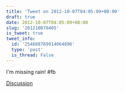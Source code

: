 ```yaml
---
title: 'Tweet on 2012-10-07T04:05:09+00:00'
draft: true
date: 2012-10-07T04:05:09+00:00
slug: '201210070405'
is_tweet: true
tweet_info:
  id: '254688769914064896'
  type: 'post'
  is_thread: False
---
```




I'm missing rain! #fb

[Discussion](https://x.com/sytelus/status/254688769914064896)
